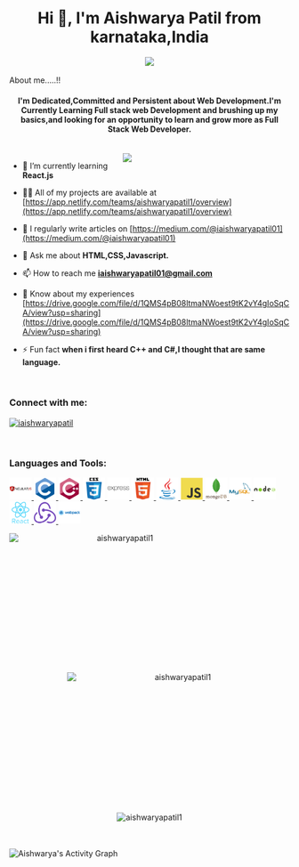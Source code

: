 <!-- ### Hi there 👋 -->

<!--
**Aishwaryapatil1/Aishwaryapatil1** is a ✨ _special_ ✨ repository because its `README.md` (this file) appears on your GitHub profile.

Here are some ideas to get you started:

- 🔭 I’m currently working on ...
- 🌱 I’m currently learning ...
- 👯 I’m looking to collaborate on ...
- 🤔 I’m looking for help with ...
- 💬 Ask me about ...
- 📫 How to reach me: ...
- 😄 Pronouns: ...
- ⚡ Fun fact: ...
-->

<h1 align="center">Hi 👋, I'm Aishwarya Patil from karnataka,India</h1>

<p align="center">
  <a href="https://github.com/shikha-max/readme-typing-svg"><img src="https://readme-typing-svg.herokuapp.com?lines=Aspiring+MERN+Stack+Developer;%20Motivated;I%20Always%20enjoy%20learning%20new%20things&center=true&width=600&height=60"></a>
</p>

About me.....!!
<h4 align="center">I'm Dedicated,Committed and Persistent about Web Development.I'm Currently Learning Full stack web Development and brushing up my basics,and looking for an opportunity to learn and grow more as Full Stack Web Developer.</h4>
<br>

   <img align="right" src="https://media.giphy.com/media/oy83DwqHRcR1jJczV3/giphy.gif" width="300px">
   

- 🌱 I’m currently learning **React.js**

- 👨‍💻 All of my projects are available at [https://app.netlify.com/teams/aishwaryapatil1/overview](https://app.netlify.com/teams/aishwaryapatil1/overview)

- 📝 I regularly write articles on [https://medium.com/@iaishwaryapatil01](https://medium.com/@iaishwaryapatil01)

- 💬 Ask me about **HTML,CSS,Javascript.**

- 📫 How to reach me **iaishwaryapatil01@gmail.com**

- 📄 Know about my experiences [https://drive.google.com/file/d/1QMS4pB08ltmaNWoest9tK2vY4gIoSqCA/view?usp=sharing](https://drive.google.com/file/d/1QMS4pB08ltmaNWoest9tK2vY4gIoSqCA/view?usp=sharing)

- ⚡ Fun fact **when i first heard C++ and C#,I thought that are same language.**

<br>
 
<h3 align="left">Connect with me:</h3>
<p align="left">
<a href="https://linkedin.com/in/iaishwaryapatil" target="blank"><img align="center" src="https://raw.githubusercontent.com/rahuldkjain/github-profile-readme-generator/master/src/images/icons/Social/linked-in-alt.svg" alt="iaishwaryapatil" height="30" width="40" /></a>
</p>

 <br>
 
<h3 align="left">Languages and Tools:</h3>
<p align="left"> <a href="https://angular.io" target="_blank" rel="noreferrer"> <img src="https://raw.githubusercontent.com/devicons/devicon/master/icons/angularjs/angularjs-original-wordmark.svg" alt="angularjs" width="40" height="40"/> </a> <a href="https://www.cprogramming.com/" target="_blank" rel="noreferrer"> <img src="https://raw.githubusercontent.com/devicons/devicon/master/icons/c/c-original.svg" alt="c" width="40" height="40"/> </a> <a href="https://www.w3schools.com/cpp/" target="_blank" rel="noreferrer"> <img src="https://raw.githubusercontent.com/devicons/devicon/master/icons/cplusplus/cplusplus-original.svg" alt="cplusplus" width="40" height="40"/> </a> <a href="https://www.w3schools.com/css/" target="_blank" rel="noreferrer"> <img src="https://raw.githubusercontent.com/devicons/devicon/master/icons/css3/css3-original-wordmark.svg" alt="css3" width="40" height="40"/> </a> <a href="https://expressjs.com" target="_blank" rel="noreferrer"> <img src="https://raw.githubusercontent.com/devicons/devicon/master/icons/express/express-original-wordmark.svg" alt="express" width="40" height="40"/> </a> <a href="https://www.w3.org/html/" target="_blank" rel="noreferrer"> <img src="https://raw.githubusercontent.com/devicons/devicon/master/icons/html5/html5-original-wordmark.svg" alt="html5" width="40" height="40"/> </a> <a href="https://www.java.com" target="_blank" rel="noreferrer"> <img src="https://raw.githubusercontent.com/devicons/devicon/master/icons/java/java-original.svg" alt="java" width="40" height="40"/> </a> <a href="https://developer.mozilla.org/en-US/docs/Web/JavaScript" target="_blank" rel="noreferrer"> <img src="https://raw.githubusercontent.com/devicons/devicon/master/icons/javascript/javascript-original.svg" alt="javascript" width="40" height="40"/> </a> <a href="https://www.mongodb.com/" target="_blank" rel="noreferrer"> <img src="https://raw.githubusercontent.com/devicons/devicon/master/icons/mongodb/mongodb-original-wordmark.svg" alt="mongodb" width="40" height="40"/> </a> <a href="https://www.mysql.com/" target="_blank" rel="noreferrer"> <img src="https://raw.githubusercontent.com/devicons/devicon/master/icons/mysql/mysql-original-wordmark.svg" alt="mysql" width="40" height="40"/> </a> <a href="https://nodejs.org" target="_blank" rel="noreferrer"> <img src="https://raw.githubusercontent.com/devicons/devicon/master/icons/nodejs/nodejs-original-wordmark.svg" alt="nodejs" width="40" height="40"/> </a> <a href="https://reactjs.org/" target="_blank" rel="noreferrer"> <img src="https://raw.githubusercontent.com/devicons/devicon/master/icons/react/react-original-wordmark.svg" alt="react" width="40" height="40"/> </a> <a href="https://redux.js.org" target="_blank" rel="noreferrer"> <img src="https://raw.githubusercontent.com/devicons/devicon/master/icons/redux/redux-original.svg" alt="redux" width="40" height="40"/> </a> <a href="https://webpack.js.org" target="_blank" rel="noreferrer"> <img src="https://raw.githubusercontent.com/devicons/devicon/d00d0969292a6569d45b06d3f350f463a0107b0d/icons/webpack/webpack-original-wordmark.svg" alt="webpack" width="40" height="40"/> </a> </p>
 

<p align="center">
<img align="left" height="250px" width="400px" src="https://github-readme-stats.vercel.app/api/top-langs?username=aishwaryapatil1&show_icons=true&locale=en&layout=compact" alt="aishwaryapatil1" />
<img align="right" height="250px" width="400px" src="https://github-readme-stats.vercel.app/api?username=aishwaryapatil1&show_icons=true&locale=en" alt="aishwaryapatil1"/>
<img align="center"<img  align="center" height="250px" width="600px" src="https://github-readme-streak-stats.herokuapp.com/?user=aishwaryapatil1&" alt="aishwaryapatil1" />
 </p>
<br><br>

<img alt="Aishwarya's Activity Graph" src="https://activity-graph.herokuapp.com/graph?username=aishwaryapatil1&bg_color=0D1117&color=5BCDEC&line=5BCDEC&point=FFFFFF&hide_border=true" />


